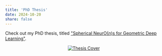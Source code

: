 ```yaml
---
title: 'PhD Thesis'
date: 2024-10-20
share: false
---
```


Check out my PhD thesis, titled ["Spherical NeurO($n$)s for Geometric Deep Learning"](https://doi.org/10.3384/9789180756808).

<!-- ![Thesis Cover](https://liu.diva-portal.org/smash/get/diva2:1894492/PREVIEW01.png) -->

<p align="center">
  <a href="https://liu.diva-portal.org/smash/get/diva2:1894492/FULLTEXT02.pdf" target="_blank">
<img src="https://liu.diva-portal.org/smash/get/diva2:1894492/PREVIEW01.png)" alt="Thesis Cover" style="max-width:100%; height:auto;" />
  </a>
</p>